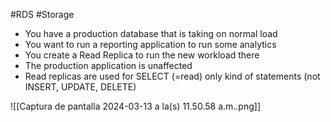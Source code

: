 #RDS #Storage 

- You have a production database that is taking on normal load
- You want to run a reporting application to run some analytics
- You create a Read Replica to run the new workload there
- The production application is unaffected
- Read replicas are used for SELECT (=read) only kind of statements (not INSERT, UPDATE, DELETE)

![[Captura de pantalla 2024-03-13 a la(s) 11.50.58 a.m..png]]